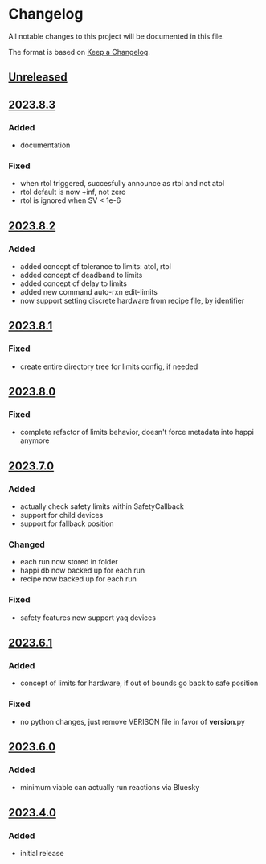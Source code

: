 # Changelog
All notable changes to this project will be documented in this file.

The format is based on [Keep a Changelog](https://keepachangelog.com/).

## [Unreleased]

## [2023.8.3]

### Added
- documentation

### Fixed
- when rtol triggered, succesfully announce as rtol and not atol
- rtol default is now +inf, not zero
- rtol is ignored when SV < 1e-6

## [2023.8.2]

### Added
- added concept of tolerance to limits: atol, rtol
- added concept of deadband to limits
- added concept of delay to limits
- added new command auto-rxn edit-limits
- now support setting discrete hardware from recipe file, by identifier

## [2023.8.1]

### Fixed
- create entire directory tree for limits config, if needed

## [2023.8.0]

### Fixed
- complete refactor of limits behavior, doesn't force metadata into happi anymore

## [2023.7.0]

### Added
- actually check safety limits within SafetyCallback
- support for child devices
- support for fallback position

### Changed
- each run now stored in folder
- happi db now backed up for each run
- recipe now backed up for each run

### Fixed
- safety features now support yaq devices

## [2023.6.1]

### Added
- concept of limits for hardware, if out of bounds go back to safe position

### Fixed
- no python changes, just remove VERISON file in favor of __version__.py

## [2023.6.0]

### Added
- minimum viable can actually run reactions via Bluesky

## [2023.4.0]

### Added
- initial release

[Unreleased]: https://github.com/uw-madison-chem-shops/auto_rxn/compare/v2023.8.3...main
[2023.8.3]: https://github.com/uw-madison-chem-shops/auto_rxn/compare/v2023.8.2...v2023.8.3
[2023.8.2]: https://github.com/uw-madison-chem-shops/auto_rxn/compare/v2023.8.1...v2023.8.2
[2023.8.1]: https://github.com/uw-madison-chem-shops/auto_rxn/compare/v2023.8.0...v2023.8.1
[2023.8.0]: https://github.com/uw-madison-chem-shops/auto_rxn/compare/v2023.7.0...v2023.8.0
[2023.7.0]: https://github.com/uw-madison-chem-shops/auto_rxn/compare/v2023.6.1...v2023.7.0
[2023.6.1]: https://github.com/uw-madison-chem-shops/auto_rxn/compare/v2023.6.0...v2023.6.1
[2023.6.0]: https://github.com/uw-madison-chem-shops/auto_rxn/compare/v2023.4.0...v2023.6.0
[2023.4.0]: https://github.com/uw-madison-chem-shops/auto_rxn/tags/v2023.4.0
